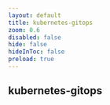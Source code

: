 ```yaml
---
layout: default 
title: kubernetes-gitops  
zoom: 0.6   
disabled: false 
hide: false 
hideInToc: false    
preload: true   
---
```



## kubernetes-gitops   
